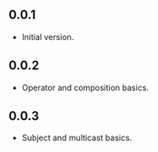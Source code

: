 ## 0.0.1

- Initial version.

## 0.0.2

- Operator and composition basics.

## 0.0.3

- Subject and multicast basics.
